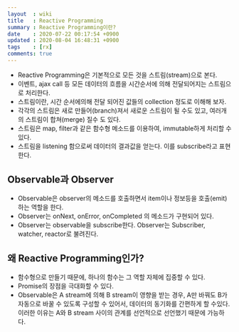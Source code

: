 ```yaml
---
layout  : wiki
title   : Reactive Programming 
summary : Reactive Programming이란?
date    : 2020-07-22 00:17:54 +0900
updated : 2020-08-04 16:48:31 +0900
tags    : [rx]
comments: true
---
```


* Reactive Programming은 기본적으로 모든 것을 스트림(stream)으로 본다.
* 이벤트, ajax call 등 모든 데이터의 흐름을 시간순서에 의해 전달되어지는 스트림으로 처리한다.
* 스트림이란, 시간 순서에의해 전달 되어진 값들의 collection 정도로 이해해 보자.
* 각각의 스트림은 새로 만들어(branch)져서 새로운 스트림이 될 수도 있고, 여러개의 스트림이 합쳐(merge) 질수 도 있다.
* 스트림은 map, filter과 같은 함수형 메소드를 이용하여, immutable하게 처리할 수 있다.
* 스트림을 listening 함으로써 데이터의 결과값을 얻는다. 이를 subscribe라고 표현한다.

## Observable과 Observer

* Observable은 observer의 메소드를 호출하면서 item이나 정보등을 호출(emit)하는 역할을 한다.
* Observer는 onNext, onError, onCompleted 의 메소드가 구현되어 있다.
* Observer는 observable을 subscribe한다. Observer는 Subscriber, watcher, reactor로 불려진다.

## 왜 Reactive Programming인가?

* 함수형으로 만들기 때문에, 하나의 함수는 그 역할 자체에 집중할 수 있다.
* Promise의 장점을 극대화할 수 있다.
* Observable은 A stream에 의해 B stream이 영향을 받는 경우, A만 바꿔도 B가 자동으로 바꿀 수 있도록 구성할 수 있어서, 데이터의 동기화를 간편하게 할 수있다. 이러한 이유는 A와 B stream 사이의 관계를 선언적으로 선언했기 때문에 가능하다.
